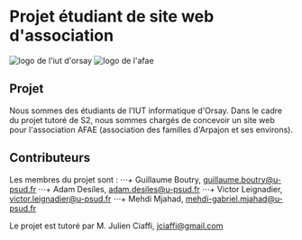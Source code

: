 # Projet étudiant de site web d'association

![logo de l'iut d'orsay](http://www.iut-orsay.u-psud.fr/skins/neworsay/resources/img/xLogo-UPSud-Saclay_horizontal_IUT-ORSAY.jpg.pagespeed.ic.XAqtX06zaS.webp)  ![logo de l'afae](http://afae.free.fr/images/logo-afae.jpg)

## Projet

Nous sommes des étudiants de l'IUT informatique d'Orsay. Dans le cadre du projet tutoré de S2, nous sommes chargés de concevoir un site web pour l'association AFAE (association des familles d'Arpajon et ses environs).

## Contributeurs

Les membres du projet sont :
⋅⋅⋅+ Guillaume Boutry, guillaume.boutry@u-psud.fr
⋅⋅⋅+ Adam Desiles, adam.desiles@u-psud.fr
⋅⋅⋅+ Victor Leignadier, victor.leignadier@u-psud.fr
⋅⋅⋅+ Mehdi Mjahad, mehdi-gabriel.mjahad@u-psud.fr

Le projet est tutoré par M. Julien Ciaffi, jciaffi@gmail.com
